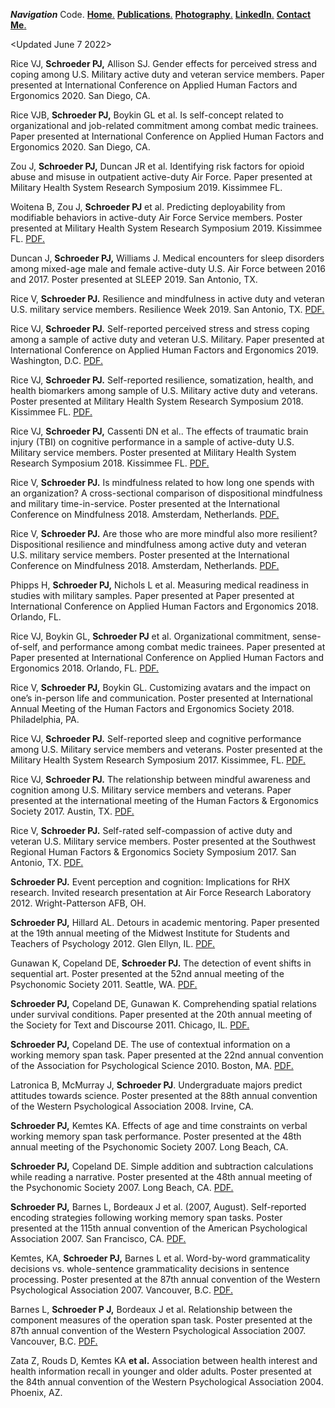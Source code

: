 ***Navigation*** Code.     <a href="https://pjschroeder.github.io/" target="_blank">**Home**.</a>    <a href="https://pjschroeder.github.io/Publications/" target="_blank">**Publications**.</a>    <a href="https://photos.google.com/share/AF1QipMlbI0EBOjB_aAF47elFRw6auyFfGQED7eiJW50X7RrzaCXsA_0qe4GkIQfop1mFg?key=eVNndHNfLWRMT3VRamx6YjRPRWxWZTNjRGtXWWRn" target="_blank">**Photography**.</a>   <a href="https://www.linkedin.com/in/paul-j-schroeder-020b1316/" target="_blank">**LinkedIn**.</a>     <a href="schroed9@gmail.com" target="_blank">**Contact Me**.</a>    


<Updated June 7 2022>

Rice VJ, **Schroeder PJ,** Allison SJ. Gender effects for perceived stress and coping among U.S. Military active duty and veteran service members. Paper presented at International Conference on Applied Human Factors and Ergonomics 2020. San Diego, CA. 

Rice VJB, **Schroeder PJ,** Boykin GL et al. Is self-concept related to organizational and job-related commitment among combat medic trainees. Paper presented at International Conference on Applied Human Factors and Ergonomics 2020. San Diego, CA. 

Zou J, **Schroeder PJ,** Duncan JR et al. Identifying risk factors for opioid abuse and misuse in outpatient active-duty Air Force. Paper presented at Military Health System Research Symposium 2019. Kissimmee FL. 

Woitena B, Zou J, **Schroeder PJ** et al. Predicting deployability from modifiable behaviors in active-duty Air Force Service members. Poster presented at Military Health System Research Symposium 2019. Kissimmee FL.  <a href="https://github.com/pjschroeder/Presentations/blob/main/Poster_MHSRS19_PredictingDeployabilityFromModifiableBehaviors.pdf" target="_blank">PDF.</a>

Duncan J, **Schroeder PJ,** Williams J. Medical encounters for sleep disorders among mixed-age male and female active-duty U.S. Air Force between 2016 and 2017. Poster presented at SLEEP 2019. San Antonio, TX.

Rice V, **Schroeder PJ.** Resilience and mindfulness in active duty and veteran U.S. military service members. Resilience Week 2019. San Antonio, TX. <a href="https://github.com/pjschroeder/Presentations/blob/main/Presentation_ResilienceWeek19_ResilienceandMindfulness.pdf" target="_blank">PDF.</a> 

Rice VJ, **Schroeder PJ.** Self-reported perceived stress and stress coping among a sample of active duty and veteran U.S. Military. Paper presented at International Conference on Applied Human Factors and Ergonomics 2019. Washington, D.C.  <a href="https://github.com/pjschroeder/Presentations/blob/main/Presentation_AHFE19_SelfReportedStressRelatedCopingStrategiesandPerceivedStress.pdf" target="_blank">PDF.</a> 

Rice VJ, **Schroeder PJ.** Self-reported resilience, somatization, health, and health biomarkers among sample of U.S. Military active duty and veterans. Poster presented at Military Health System Research Symposium 2018. Kissimmee FL.  <a href="https://github.com/pjschroeder/Presentations/blob/main/Poster_MHSRS18_SelfReportedResilienceSomatizationHealthandBiomarkers.pdf" target="_blank">PDF.</a> 

Rice VJ, **Schroeder PJ,** Cassenti DN et al.. The effects of traumatic brain injury (TBI) on cognitive performance in a sample of active-duty U.S. Military service members. Poster presented at Military Health System Research Symposium 2018. Kissimmee FL.  <a href="https://github.com/pjschroeder/Presentations/blob/main/Poster_MHSRS18_EffectsOfTBIOnCogPerformance.pdf" target="_blank">PDF.</a>

Rice V, **Schroeder PJ.** Is mindfulness related to how long one spends with an organization? A cross-sectional comparison of dispositional mindfulness and military time-in-service. Poster presented at the International Conference on Mindfulness 2018. Amsterdam, Netherlands. <a href="https://github.com/pjschroeder/Presentations/blob/main/Poster_ICM18_IsMindfulnessRelatedToHowLongOneSpendsWithAnOrganization.pdf" target="_blank">PDF.</a>

Rice V, **Schroeder PJ.** Are those who are more mindful also more resilient? Dispositional resilience and mindfulness among active duty and veteran U.S. military service members. Poster presented at the International Conference on Mindfulness 2018. Amsterdam, Netherlands. <a href="https://github.com/pjschroeder/Presentations/blob/main/Poster_ICM18_AreThoseWhoAreMoreMindfulAlsoMoreResilient.pdf" target="_blank">PDF.</a>

Phipps H, **Schroeder PJ,** Nichols L et al. Measuring medical readiness in studies with military samples. Paper presented at Paper presented at International Conference on Applied Human Factors and Ergonomics 2018. Orlando, FL.

Rice VJ, Boykin GL, **Schroeder PJ** et al. Organizational commitment, sense-of-self, and performance among combat medic trainees. Paper presented at Paper presented at International Conference on Applied Human Factors and Ergonomics 2018. Orlando, FL.  <a href="https://github.com/pjschroeder/Presentations/blob/main/Presentation_AHFE19_OrganizationalCommitmentSenseOfSelfandPerformanceAmongCombat%20Medic%20Trainees.pdf" target="_blank">PDF.</a>

Rice V, **Schroeder PJ,** Boykin GL. Customizing avatars and the impact on one’s in-person life and communication. Poster presented at International Annual Meeting of the Human Factors and Ergonomics Society 2018. Philadelphia, PA. 

Rice VJ, **Schroeder PJ.** Self-reported sleep and cognitive performance among U.S. Military service members and veterans. Poster presented at the Military Health System Research Symposium 2017. Kissimmee, FL.  <a href="https://github.com/pjschroeder/Presentations/blob/main/Poster_MHSRS17_SelfReportedSleepandCogPerformance.pdf" target="_blank">PDF.</a>

Rice VJ, **Schroeder PJ.** The relationship between mindful awareness and cognition among U.S. Military service members and veterans. Paper presented at the international meeting of the Human Factors & Ergonomics Society 2017. Austin, TX.  <a href="https://github.com/pjschroeder/Presentations/blob/main/Presentation_HFES17_MindfullAwarenessAndCognitivePerform.pdf" target="_blank">PDF.</a>

Rice V, **Schroeder PJ.** Self-rated self-compassion of active duty and veteran U.S. Military service members. Poster presented at the Southwest Regional Human Factors & Ergonomics Society Symposium 2017. San Antonio, TX.  <a href="https://github.com/pjschroeder/Presentations/blob/main/POSTER_SWHFE17_SelfRatedSelfCaompassion.pdf" target="_blank">PDF.</a>

**Schroeder PJ.** Event perception and cognition: Implications for RHX research. Invited research presentation at Air Force Research Laboratory 2012. Wright-Patterson AFB, OH.

**Schroeder PJ,** Hillard AL. Detours in academic mentoring. Paper presented at the 19th annual meeting of the Midwest Institute for Students and Teachers of Psychology 2012. Glen Ellyn, IL.  <a href="https://github.com/pjschroeder/Presentations/blob/main/Presentation_MISTOP12_DetoursInAcademicMentoring.pdf" target="_blank">PDF.</a>

Gunawan K, Copeland DE, **Schroeder PJ.** The detection of event shifts in sequential art. Poster presented at the 52nd annual meeting of the Psychonomic Society 2011. Seattle, WA.   <a href="https://github.com/pjschroeder/Presentations/blob/main/Poster_Psychonomics11_DetectionOfEventShiftsInSequentialArt.pdf" target="_blank">PDF.</a>

**Schroeder PJ,** Copeland DE, Gunawan K. Comprehending spatial relations under survival conditions. Paper presented at the 20th annual meeting of the Society for Text and Discourse 2011. Chicago, IL.  <a href="https://github.com/pjschroeder/Presentations/blob/main/Presentation_STD10_ComprehensionOfSpatialRelations.pdf" target="_blank">PDF.</a>

**Schroeder PJ,** Copeland DE. The use of contextual information on a working memory span task. Paper presented at the 22nd annual convention of the Association for Psychological Science 2010. Boston, MA.  <a href="https://github.com/pjschroeder/Presentations/blob/main/Poster_APS10_UseOfContextualInfo.pdf" target="_blank">PDF.</a>
 
Latronica B, McMurray J, **Schroeder PJ**. Undergraduate majors predict attitudes towards science. Poster presented at the 88th annual convention of the Western Psychological Association 2008. Irvine, CA. 

**Schroeder PJ,** Kemtes KA. Effects of age and time constraints on verbal working memory span task performance. Poster presented at the 48th annual meeting of the Psychonomic Society 2007. Long Beach, CA. 

**Schroeder PJ,** Copeland DE. Simple addition and subtraction calculations while reading a narrative. Poster presented at the 48th annual meeting of the Psychonomic Society 2007. Long Beach, CA.  <a href="pjschroeder/Presentations/blob/main/Poster_Psychonomics07_SimpleAdditionAndSubtraction.pdf" target="_blank">PDF.</a>

**Schroeder PJ,** Barnes L, Bordeaux J et al. (2007, August). Self-reported encoding strategies following working memory span tasks. Poster presented at the 115th annual convention of the American Psychological Association 2007. San Francisco, CA. <a href="https://github.com/pjschroeder/Presentations/blob/main/Poster_APA07_SelfReportedEncodingStrategies.pdf" target="_blank">PDF.</a>

Kemtes, KA, **Schroeder PJ,** Barnes L et al. Word-by-word grammaticality decisions vs. whole-sentence grammaticality decisions in sentence processing. Poster presented at the 87th annual convention of the Western Psychological Association 2007. Vancouver, B.C. <a href="https://github.com/pjschroeder/Presentations/blob/main/Poster_WPA07_WordByWordGrammaticality.pdf" target="_blank">PDF.</a>

Barnes L, **Schroeder P J,** Bordeaux J et al. Relationship between the component measures of the operation span task. Poster presented at the 87th annual convention of the Western Psychological Association 2007. Vancouver, B.C.  <a href="https://github.com/pjschroeder/Presentations/blob/main/Poster_WPA07_RelationshipBetweenOspan.pdf" target="_blank">PDF.</a>

Zata Z, Rouds D, Kemtes KA **et al.** Association between health interest and health information recall in younger and older adults. Poster presented at the 84th annual convention of the Western Psychological Association 2004. Phoenix, AZ.
